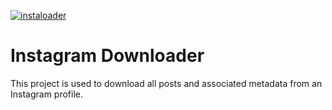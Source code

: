 [![instaloader](https://img.shields.io/pypi/v/instaloader?label=instaloader)](https://pypi.org/project/instaloader/)

# Instagram Downloader
This project is used to download all posts and associated metadata from an Instagram profile.
